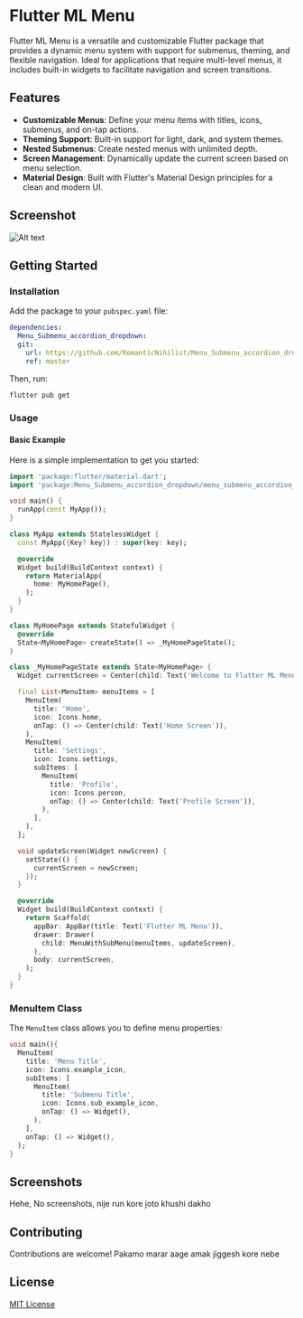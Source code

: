 # Flutter ML Menu

Flutter ML Menu is a versatile and customizable Flutter package that provides a dynamic menu system with support for submenus, theming, and flexible navigation. Ideal for applications that require multi-level menus, it includes built-in widgets to facilitate navigation and screen transitions.

## Features

- **Customizable Menus**: Define your menu items with titles, icons, submenus, and on-tap actions.
- **Theming Support**: Built-in support for light, dark, and system themes.
- **Nested Submenus**: Create nested menus with unlimited depth.
- **Screen Management**: Dynamically update the current screen based on menu selection.
- **Material Design**: Built with Flutter's Material Design principles for a clean and modern UI.

## Screenshot

![Alt text](https://i.imgur.com/tj76cmT.png "a title")

## Getting Started

### Installation
Add the package to your `pubspec.yaml` file:

```yaml
dependencies:
  Menu_Submenu_accordion_dropdown:
  git:
    url: https://github.com/RomanticNihilist/Menu_Submenu_accordion_dropdown.git
    ref: master
```

Then, run:

```sh
flutter pub get
```

### Usage

#### Basic Example
Here is a simple implementation to get you started:

```dart
import 'package:flutter/material.dart';
import 'package:Menu_Submenu_accordion_dropdown/menu_submenu_accordion_dropdown.dart';

void main() {
  runApp(const MyApp());
}

class MyApp extends StatelessWidget {
  const MyApp({Key? key}) : super(key: key);

  @override
  Widget build(BuildContext context) {
    return MaterialApp(
      home: MyHomePage(),
    );
  }
}

class MyHomePage extends StatefulWidget {
  @override
  State<MyHomePage> createState() => _MyHomePageState();
}

class _MyHomePageState extends State<MyHomePage> {
  Widget currentScreen = Center(child: Text('Welcome to Flutter ML Menu'));

  final List<MenuItem> menuItems = [
    MenuItem(
      title: 'Home',
      icon: Icons.home,
      onTap: () => Center(child: Text('Home Screen')),
    ),
    MenuItem(
      title: 'Settings',
      icon: Icons.settings,
      subItems: [
        MenuItem(
          title: 'Profile',
          icon: Icons.person,
          onTap: () => Center(child: Text('Profile Screen')),
        ),
      ],
    ),
  ];

  void updateScreen(Widget newScreen) {
    setState(() {
      currentScreen = newScreen;
    });
  }

  @override
  Widget build(BuildContext context) {
    return Scaffold(
      appBar: AppBar(title: Text('Flutter ML Menu')),
      drawer: Drawer(
        child: MenuWithSubMenu(menuItems, updateScreen),
      ),
      body: currentScreen,
    );
  }
}
```

### MenuItem Class
The `MenuItem` class allows you to define menu properties:

```dart
void main(){
  MenuItem(
    title: 'Menu Title',
    icon: Icons.example_icon,
    subItems: [
      MenuItem(
        title: 'Submenu Title',
        icon: Icons.sub_example_icon,
        onTap: () => Widget(),
      ),
    ],
    onTap: () => Widget(),
  ); 
}
```

## Screenshots
Hehe, No screenshots, nije run kore joto khushi dakho

## Contributing
Contributions are welcome! Pakamo marar aage amak jiggesh kore nebe

## License
[MIT License](LICENSE)
